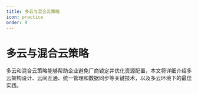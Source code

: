 ```yaml
---
title: 多云与混合云策略
icon: practice
order: 9
---
```


# 多云与混合云策略

多云和混合云策略能够帮助企业避免厂商锁定并优化资源配置，本文将详细介绍多云架构设计、云间互通、统一管理和数据同步等关键技术，以及多云环境下的最佳实践。

